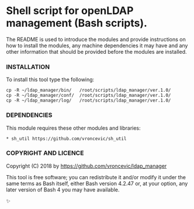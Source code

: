 # Shell script for openLDAP management (Bash scripts).

The README is used to introduce the modules and provide instructions on
how to install the modules, any machine dependencies it may have and any
other information that should be provided before the modules are installed.

### INSTALLATION

To install this tool type the following:

```
cp -R ~/ldap_manager/bin/   /root/scripts/ldap_manager/ver.1.0/
cp -R ~/ldap_manager/conf/  /root/scripts/ldap_manager/ver.1.0/
cp -R ~/ldap_manager/log/   /root/scripts/ldap_manager/ver.1.0/
```

### DEPENDENCIES

This module requires these other modules and libraries:

	* sh_util https://github.com/vroncevic/sh_util

### COPYRIGHT AND LICENCE

Copyright (C) 2018 by https://github.com/vroncevic/ldap_manager

This tool is free software; you can redistribute it and/or modify
it under the same terms as Bash itself, either Bash version 4.2.47 or,
at your option, any later version of Bash 4 you may have available.

:sparkles:

